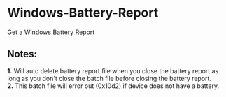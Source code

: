 # Windows-Battery-Report
Get a Windows Battery Report

## Notes:
**1.** Will auto delete battery report file when you close the battery report as long as you don't close the batch file before closing the battery report.  
**2.** This batch file will error out (0x10d2) if device does not have a battery.
